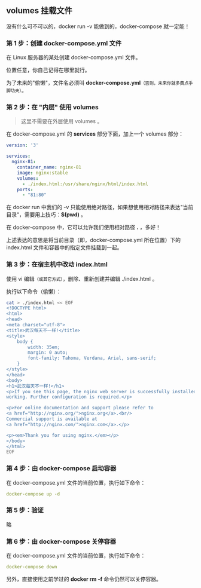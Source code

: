## volumes 挂载文件

没有什么可不可以的，docker run -v 能做到的，docker-compose 就一定能！

### 第 1 步：创建 docker-compose.yml 文件

在 Linux 服务器的某处创建 docker-compose.yml 文件。

位置任意，你自己记得在哪里就行。

为了未来的"偷懒"，文件名必须叫 **docker-compose.yml**<small>（否则，未来你就多费点手脚功夫）</small>。

### 第 2 步：在 "内层" 使用 volumes 

> 这里不需要在外层使用 volumes 。

在 docker-compose.yml 的 **services** 部分下面，加上一个 volumes 部分：

```yaml
version: '3'

services:
  nginx-81:
    container_name: nginx-81
    image: nginx:stable
    volumes:
      - ./index.html:/usr/share/nginx/html/index.html
    ports:
      - "81:80"
```

在 docker run 中我们的 -v 只能使用绝对路径，如果想使用相对路径来表达"当前目录"，需要用上技巧：**$(pwd)** 。

在 docker-compose 中，它可以允许我们使用相对路径 **.** ，多好！

上述表达的意思是将当前目录（即，docker-compose.yml 所在位置）下的 index.html 文件和容器中的指定文件挂载到一起。

### 第 3 步：在宿主机中改动 index.html

使用 vi 编辑<small>（或其它方式）</small>，删除、重新创建并编辑 ./index.html 。

执行以下命令（偷懒）：

```bash
cat > ./index.html << EOF
<!DOCTYPE html>
<html>
<head>
<meta charset="utf-8">
<title>武汉每天不一样!</title>
<style>
    body {
        width: 35em;
        margin: 0 auto;
        font-family: Tahoma, Verdana, Arial, sans-serif;
    }
</style>
</head>
<body>
<h1>武汉每天不一样!</h1>
<p>If you see this page, the nginx web server is successfully installed and
working. Further configuration is required.</p>

<p>For online documentation and support please refer to
<a href="http://nginx.org/">nginx.org</a>.<br/>
Commercial support is available at
<a href="http://nginx.com/">nginx.com</a>.</p>

<p><em>Thank you for using nginx.</em></p>
</body>
</html>
EOF
```



### 第 4 步：由 docker-compose 启动容器

在 docker-compose.yml 文件的当前位置，执行如下命令：

```yaml
docker-compose up -d
```

### 第 5 步：验证

略

### 第 6 步：由 docker-compose 关停容器

在 docker-compose.yml 文件的当前位置，执行如下命令：

```yaml
docker-compose down
```

另外，直接使用之前学过的 **docker rm -f** 命令仍然可以关停容器。





